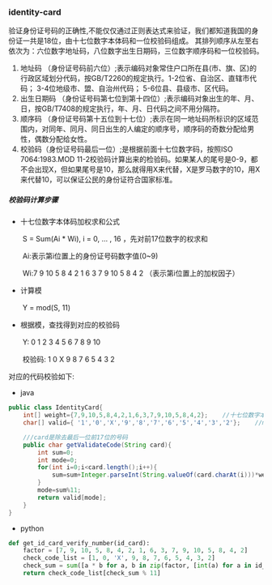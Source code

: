 ### identity-card
验证身份证号码的正确性,不能仅仅通过正则表达式来验证，我们都知道我国的身份证一共是18位，由十七位数字本体码和一位校验码组成。
其排列顺序从左至右依次为：六位数字地址码，八位数字出生日期码，三位数字顺序码和一位校验码。
1. 地址码 （身份证号码前六位）;表示编码对象常住户口所在县(市、旗、区)的行政区域划分代码，按GB/T2260的规定执行。1-2位省、自治区、直辖市代码； 3-4位地级市、盟、自治州代码； 5-6位县、县级市、区代码。
2. 出生日期码 （身份证号码第七位到第十四位）;表示编码对象出生的年、月、日，按GB/T7408的规定执行，年、月、日代码之间不用分隔符。
3. 顺序码 （身份证号码第十五位到十七位）;表示在同一地址码所标识的区域范围内，对同年、同月、同日出生的人编定的顺序号，顺序码的奇数分配给男性，偶数分配给女性。
4. 校验码（身份证号码最后一位）;是根据前面十七位数字码，按照ISO 7064:1983.MOD 11-2校验码计算出来的检验码。如果某人的尾号是0-9，都不会出现X，但如果尾号是10，那么就得用X来代替，X是罗马数字的10，用X来代替10，可以保证公民的身份证符合国家标准。

##### 校验码计算步骤

- 十七位数字本体码加权求和公式

　　S = Sum(Ai * Wi), i = 0, … , 16 ，先对前17位数字的权求和
  
　　Ai:表示第i位置上的身份证号码数字值(0~9)
  
　　Wi:7 9 10 5 8 4 2 1 6 3 7 9 10 5 8 4 2 （表示第i位置上的加权因子）
  
- 计算模

　　Y = mod(S, 11)

- 根据模，查找得到对应的校验码

　　Y: 0 1 2 3 4 5 6 7 8 9 10
  
　　校验码: 1 0 X 9 8 7 6 5 4 3 2
  
对应的代码校验如下:
- java
```java
public class IdentityCard{
    int[] weight={7,9,10,5,8,4,2,1,6,3,7,9,10,5,8,4,2};    //十七位数字本体码权重
    char[] valid={ '1','0','X','9','8','7','6','5','4','3','2'};    //mod11,对应校验码字符值

    ///card是除去最后一位前17位的号码
    public char getValidateCode(String card){
        int sum=0;
        int mode=0;
        for(int i=0;i<card.length();i++){
            sum=sum+Integer.parseInt(String.valueOf(card.charAt(i)))*weight[i];
        }
        mode=sum%11;
        return valid[mode];
    }
}
```
- python
```python
def get_id_card_verify_number(id_card):
    factor = [7, 9, 10, 5, 8, 4, 2, 1, 6, 3, 7, 9, 10, 5, 8, 4, 2]
    check_code_list = [1, 0, 'X', 9, 8, 7, 6, 5, 4, 3, 2]
    check_sum = sum([a * b for a, b in zip(factor, [int(a) for a in id_card[0:-1]])])
    return check_code_list[check_sum % 11]
```
